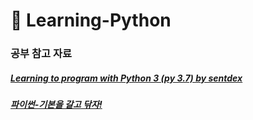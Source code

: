 # :book: Learning-Python

### 공부 참고 자료

##### [Learning to program with Python 3 (py 3.7) by sentdex](https://www.youtube.com/playlist?list=PLQVvvaa0QuDeAams7fkdcwOGBpGdHpXln)
##### [파이썬-기본을 갈고 닦자!](https://wikidocs.net/book/1553)
